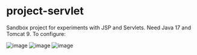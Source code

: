# project-servlet
Sandbox project for experiments with JSP and Servlets. Need Java 17 and Tomcat 9. To configure:

![image](https://user-images.githubusercontent.com/38645279/230729931-7a3c0356-2df6-428e-997c-cef732343e4a.png)
![image](https://user-images.githubusercontent.com/38645279/230730026-3e4a99ba-f070-4855-9e47-13b02979f8b5.png)
![image](https://user-images.githubusercontent.com/38645279/230729939-bbf869af-0fc9-43cb-aefd-71321bb6a506.png)
